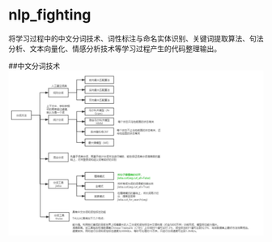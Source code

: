# nlp_fighting
将学习过程中的中文分词技术、词性标注与命名实体识别、关键词提取算法、句法分析、文本向量化、情感分析技术等学习过程产生的代码整理输出。

##中文分词技术
![image](https://github.com/skysenlin/nlp_fighting/blob/main/%E4%B8%AD%E6%96%87%E5%88%86%E8%AF%8D%E6%8A%80%E6%9C%AF.png)
